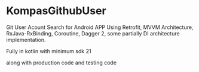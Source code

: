 # KompasGithubUser

Git User Acount Search for Android APP Using Retrofit, MVVM Architecture, RxJava-RxBinding, Coroutine, Dagger 2, some partially DI architecture implementation.

Fully in  kotlin
with minimum sdk 21 

along with production code and testing code
